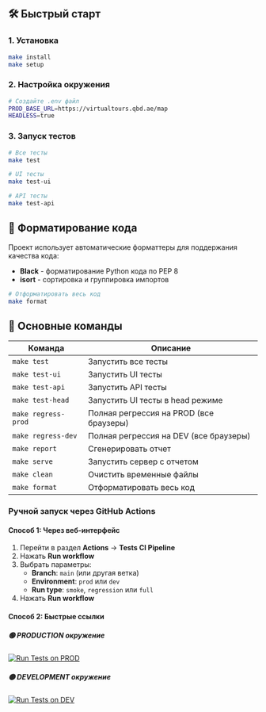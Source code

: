 ## 🛠️ Быстрый старт

### 1. Установка
```bash
make install
make setup
```

### 2. Настройка окружения
```bash
# Создайте .env файл
PROD_BASE_URL=https://virtualtours.qbd.ae/map
HEADLESS=true
```

### 3. Запуск тестов
```bash
# Все тесты
make test

# UI тесты
make test-ui

# API тесты
make test-api
```

## 🎨 Форматирование кода

Проект использует автоматические форматтеры для поддержания качества кода:

- **Black** - форматирование Python кода по PEP 8
- **isort** - сортировка и группировка импортов

```bash
# Отформатировать весь код
make format
```

## 🔧 Основные команды

| Команда | Описание |
|---------|----------|
| `make test` | Запустить все тесты |
| `make test-ui` | Запустить UI тесты |
| `make test-api` | Запустить API тесты |
| `make test-head` | Запустить UI тесты в head режиме |
| `make regress-prod` | Полная регрессия на PROD (все браузеры) |
| `make regress-dev` | Полная регрессия на DEV (все браузеры) |
| `make report` | Сгенерировать отчет |
| `make serve` | Запустить сервер с отчетом |
| `make clean` | Очистить временные файлы |
| `make format` | Отформатировать весь код |

### Ручной запуск через GitHub Actions

#### Способ 1: Через веб-интерфейс
1. Перейти в раздел **Actions** → **Tests CI Pipeline**
2. Нажать **Run workflow**
3. Выбрать параметры:
   - **Branch**: `main` (или другая ветка)
   - **Environment**: `prod` или `dev`
   - **Run type**: `smoke`, `regression` или `full`
4. Нажать **Run workflow**

#### Способ 2: Быстрые ссылки

##### 🟢 PRODUCTION окружение
[![Run Tests on PROD](https://img.shields.io/badge/Run_Tests_on_PROD-00ff00?style=for-the-badge&logo=github)](https://github.com/username/repo/actions/workflows/cicd.yml?query=event%3Aworkflow_dispatch)

##### 🟡 DEVELOPMENT окружение
[![Run Tests on DEV](https://img.shields.io/badge/Run_Tests_on_DEV-ffff00?style=for-the-badge&logo=github)](https://github.com/username/repo/actions/workflows/cicd.yml?query=event%3Aworkflow_dispatch)

